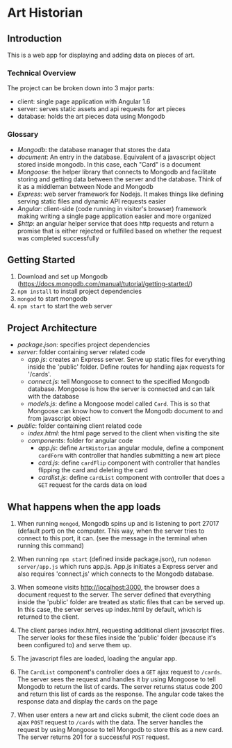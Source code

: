 # Art Historian

## Introduction

This is a web app for displaying and adding data on pieces of art.

### Technical Overview

The project can be broken down into 3 major parts:

- client: single page application with Angular 1.6
- server: serves static assets and api requests for art pieces
- database: holds the art pieces data using Mongodb

### Glossary

- *Mongodb*: the database manager that stores the data
- *document*: An entry in the database. Equivalent of a javascript object stored inside mongodb. In this case, each "Card" is a document
- *Mongoose*: the helper library that connects to Mongodb and facilitate storing and getting data between the server and the database. Think of it as a middleman between Node and Mongodb
- *Express*: web server framework for Nodejs. It makes things like defining serving static files and dynamic API requests easier
- *Angular*: client-side (code running in visitor's browser) framework making writing a single page application easier and more organized
- *$http*: an angular helper service that does http requests and return a promise that is either rejected or fulfilled based on whether the request was completed successfully

## Getting Started

1. Download and set up Mongodb (https://docs.mongodb.com/manual/tutorial/getting-started/)
2. `npm install` to install project dependencies
3. `mongod` to start mongodb
4. `npm start` to start the web server

## Project Architecture

- *package.json*: specifies project dependencies
- *server*: folder containing server related code
    - *app.js*: creates an Express server. Serve up static files for everything inside the 'public' folder. Define routes for handling ajax requests for '/cards'.
    - *connect.js*: tell Mongoose to connect to the specified Mongodb database. Mongoose is how the server is connected and can talk with the database
    - *models.js*: define a Mongoose model called `Card`. This is so that Mongoose can know how to convert the Mongodb document to and from javascript object
- *public*: folder containing client related code
    - *index.html*: the html page served to the client when visiting the site
    - *components*: folder for angular code
        - *app.js*: define `ArtHistorian` angular module, define a component `cardForm` with controller that handles submitting a new art piece
        - *card.js*: define `cardFlip` component with controller that handles flipping the card and deleting the card
        - *cardlist.js*: define `cardList` component with controller that does a `GET` request for the cards data on load
## What happens when the app loads

1. When running `mongod`, Mongodb spins up and is listening to port 27017 (default port) on the computer. This way, when the server tries to connect to this port, it can. (see the message in the terminal when running this command)

1. When running `npm start` (defined inside package.json), run `nodemon server/app.js` which runs app.js. App.js initiates a Express server and also requires 'connect.js' which connects to the Mongodb database.

1. When someone visits [http://localhost:3000](http://localhost:3000), the browser does a document request to the server. The server defined that everything inside the 'public' folder are treated as static files that can be served up. In this case, the server serves up index.html by default, which is returned to the client.

1. The client parses index.html, requesting additional client javascript files. The server looks for these files inside the 'public' folder (because it's been configured to) and serve them up.

1. The javascript files are loaded, loading the angular app.

1. The `CardList` component's controller does a `GET` ajax request to `/cards`. The server sees the request and handles it by using Mongoose to tell Mongodb to return the list of cards. The server returns status code 200 and return this list of cards as the response. The angular code takes the response data and display the cards on the page

1. When user enters a new art and clicks submit, the client code does an ajax `POST` request to `/cards` with the data. The server handles the request by using Mongoose to tell Mongodb to store this as a new card. The server returns 201 for a successful `POST` request.
